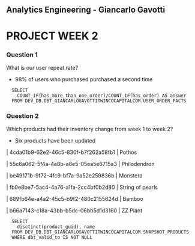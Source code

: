 ## Analytics Engineering - Giancarlo Gavotti

# PROJECT WEEK 2

### Question 1
What is our user repeat rate?

* 98% of users who purchased purchased a second time

``` 
  SELECT 
    COUNT_IF(has_more_than_one_order)/COUNT_IF(has_order) AS answer
  FROM DEV_DB.DBT_GIANCARLOGAVOTTITWINCOCAPITALCOM.USER_ORDER_FACTS
```

### Question 2
Which products had their inventory change from week 1 to week 2? 

 * Six products have been updated 

| 4cda01b9-62e2-46c5-830f-b7f262a58fb1 | Pothos
 
| 55c6a062-5f4a-4a8b-a8e5-05ea5e6715a3 | Philodendron
 
| be49171b-9f72-4fc9-bf7a-9a52e259836b | Monstera
 
| fb0e8be7-5ac4-4a76-a1fa-2cc4bf0b2d80 | String of pearls
 
| 689fb64e-a4a2-45c5-b9f2-480c2155624d | Bamboo
 
| b66a7143-c18a-43bb-b5dc-06bb5d1d3160 | ZZ Plant

``` 
  SELECT
    disctinct(product_guid), name 
  FROM DEV_DB.DBT_GIANCARLOGAVOTTITWINCOCAPITALCOM.SNAPSHOT_PRODUCTS
  WHERE dbt_valid_to IS NOT NULL
``` 